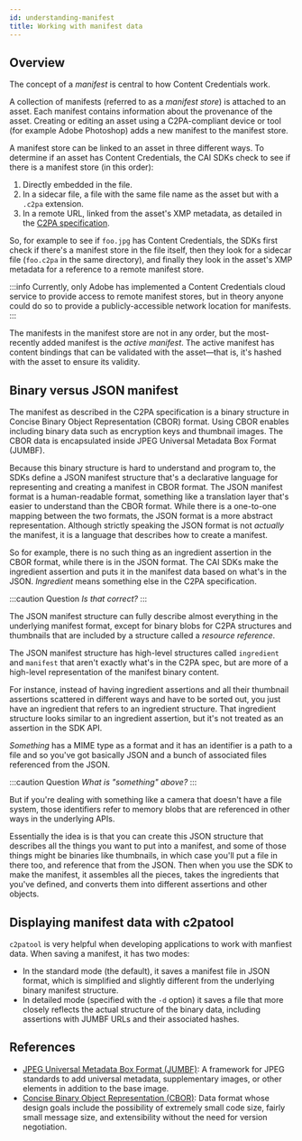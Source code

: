 ```yaml
---
id: understanding-manifest
title: Working with manifest data
---
```


## Overview

The concept of a _manifest_ is central to how Content Credentials work.

A collection of manifests (referred to as a _manifest store_) is attached to an asset. Each manifest contains information about the provenance of the asset. Creating or editing an asset using a C2PA-compliant device or tool (for example Adobe Photoshop) adds a new manifest to the manifest store.

A manifest store can be linked to an asset in three different ways. To determine if an asset has Content Credentials, the CAI SDKs check to see if there is a manifest store (in this order):

1. Directly embedded in the file.
1. In a sidecar file, a file with the same file name as the asset but with a `.c2pa` extension.
1. In a remote URL, linked from the asset's XMP metadata, as detailed in the [C2PA specification](https://c2pa.org/specifications/specifications/1.3/specs/C2PA_Specification.html#_embedding_a_reference_to_the_active_manifest).

So, for example to see if `foo.jpg` has Content Credentials, the SDKs first check if there's a manifest store in the file itself, then they look for a sidecar file (`foo.c2pa` in the same directory), and finally they look in the asset's XMP metadata for a reference to a remote manifest store.

:::info
Currently, only Adobe has implemented a Content Credentials cloud service to provide access to remote manifest stores, but in theory anyone could do so to provide a publicly-accessible network location for manifests.
:::

The manifests in the manifest store are not in any order, but the most-recently added manifest is the _active manifest_. The active manifest has content bindings that can be validated with the asset&mdash;that is, it's hashed with the asset to ensure its validity.

## Binary versus JSON manifest

The manifest as described in the C2PA specification is a binary structure in Concise Binary Object Representation (CBOR) format. Using CBOR enables including binary data such as encryption keys and thumbnail images. The CBOR data is encapsulated inside JPEG Universal Metadata Box Format (JUMBF).

Because this binary structure is hard to understand and program to, the SDKs define a JSON manifest structure that's a declarative language for representing and creating a manifest in CBOR format. The JSON manifest format is a human-readable format, something like a translation layer that's easier to understand than the CBOR format. While there is a one-to-one mapping between the two formats, the JSON format is a more abstract representation. Although strictly speaking the JSON format is not _actually_ the manifest, it is a language that describes how to create a manifest.

So for example, there is no such thing as an ingredient assertion in the CBOR format, while there is in the JSON format. The CAI SDKs make the ingredient assertion and puts it in the manifest data based on what's in the JSON. _Ingredient_ means something else in the C2PA specification.

:::caution Question
_Is that correct?_
:::

The JSON manifest structure can fully describe almost everything in the underlying manifest format, except for binary blobs for C2PA structures and thumbnails that are included by a structure called a _resource reference_.

The JSON manifest structure has high-level structures called `ingredient` and `manifest` that aren't exactly what's in the C2PA spec, but are more of a high-level representation of the manifest binary content.

For instance, instead of having ingredient assertions and all their thumbnail assertions scattered in different ways and have to be sorted out, you just have an ingredient that refers to an ingredient structure. That ingredient structure looks similar to an ingredient assertion, but it's not treated as an assertion in the SDK API.

_Something_ has a MIME type as a format and it has an identifier is a path to a file and so you've got basically JSON and a bunch of associated files referenced from the JSON.

:::caution Question
_What is "something" above?_
:::

But if you're dealing with something like a camera that doesn't have a file system, those identifiers refer to memory blobs that are referenced in other ways in the underlying APIs.

Essentially the idea is is that you can create this JSON structure that describes all the things you want to put into a manifest, and some of those things might be binaries like thumbnails, in which case you'll put a file in there too, and reference that from the JSON. Then when you use the SDK to make the manifest, it assembles all the pieces, takes the ingredients that you've defined, and converts them into different assertions and other objects.

## Displaying manifest data with c2patool

`c2patool` is very helpful when developing applications to work with manfiest data. When saving a manifest, it has two modes:

- In the standard mode (the default), it saves a manifest file in JSON format, which is simplified and slightly different from the underlying binary manifest structure.
- In detailed mode (specified with the `-d` option) it saves a file that more closely reflects the actual structure of the binary data, including assertions with JUMBF URLs and their associated hashes.

## References

- [JPEG Universal Metadata Box Format (JUMBF)](https://www.iso.org/standard/84635.html): A framework for JPEG standards to add universal metadata, supplementary images, or other elements in addition to the base image.
- [Concise Binary Object Representation (CBOR)](https://cbor.io/): Data format whose design goals include the possibility of extremely small code size, fairly small message size, and extensibility without the need for version negotiation.
